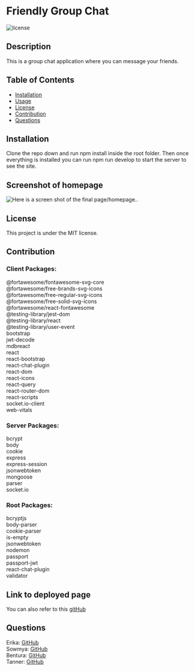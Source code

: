 # Friendly Group Chat

![license](https://img.shields.io/badge/license-MIT-red)

## Description

This is a group chat application where you can message your friends.

## Table of Contents

- [Installation](#installation)
- [Usage](#usage)
- [License](#license)
- [Contribution](#contribution)
- [Questions](#questions)

## Installation

Clone the repo down and run npm install inside the root folder. Then once everything is installed you can run npm run develop to start the server to see the site.

## Screenshot of homepage

![Here is a screen shot of the final page/homepage.](../friendly-group-chats/client/src/images/FriendlyMessenger.png).

## License

This project is under the MIT license.

## Contribution

### Client Packages:

@fortawesome/fontawesome-svg-core  
@fortawesome/free-brands-svg-icons  
@fortawesome/free-regular-svg-icons  
@fortawesome/free-solid-svg-icons  
@fortawesome/react-fontawesome  
@testing-library/jest-dom  
@testing-library/react  
@testing-library/user-event  
bootstrap  
jwt-decode  
mdbreact  
react  
react-bootstrap  
react-chat-plugin  
react-dom  
react-icons  
react-query  
react-router-dom  
react-scripts  
socket.io-client  
web-vitals

### Server Packages:

bcrypt  
body  
cookie  
express  
express-session  
jsonwebtoken  
mongoose  
parser  
socket.io

### Root Packages:

bcryptjs  
body-parser  
cookie-parser  
is-empty  
jsonwebtoken  
nodemon  
passport  
passport-jwt  
react-chat-plugin  
validator

## Link to deployed page

You can also refer to this [gitHub](https://friendly-group.herokuapp.com/)

## Questions

Erika: [GitHub](https://github.com/erikaosterbur)  
Sowmya: [GitHub](https://github.com/SowmyaNagayya)  
Bentura: [GitHub](https://github.com/BenturaPeralez)  
Tanner: [GitHub](https://github.com/TannerOliver)
